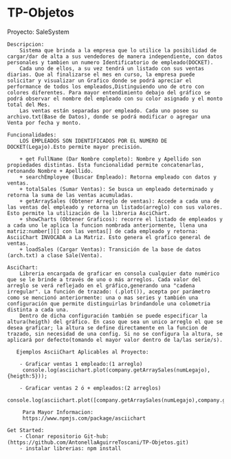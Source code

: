 # TP-Objetos

Proyecto: SaleSystem

    Descripcion: 
        Sistema que brinda a la empresa que lo utilice la posibilidad de cargar/dar de alta a sus vendedores de manera independiente, con datos personales y tambien un numero Identificatorio de empleado(DOCKET).
        Cada uno de ellos, a su vez tendrá un listado con sus ventas diarias. Que al finalizarse el mes en curso, la empresa puede solicitar y visualizar un Grafico donde se podrá apreciar el performance de todos los empleados,Distinguiendo uno de otro con colores diferentes. Para mayor entendimiento debajo del gráfico se podrá observar el nombre del empleado con su color asignado y el monto total del Mes.
        Las ventas están separadas por empleado. Cada uno posee su archivo.txt(Base de Datos), donde se podrá modificar o agregar una Venta por fecha y monto.

    Funcionalidades: 
        LOS EMPLEADOS SON IDENTIFICADOS POR EL NUMERO DE DOCKET(Legajo).Esto permite mayor precisión.

        + get FullName (Dar Nombre completo): Nombre y Apellido son propiedades distintas. Esta funcionalidad permite concatenarlas, retonando Nombre + Apellido.
        + searchEmployee (Buscar Empleado): Retorna empleado con datos y ventas.
        + totalSales (Sumar Ventas): Se busca un empleado determinado y retorna la suma de las ventas acumuladas.
        + getArraySales (Obtener Arreglo de ventas): Accede a cada una de las ventas del empleado y retorna un listado(arreglo) con sus valores. Esto permite la utilización de la libreria AsciChart.
        + showCharts (Obtener Graficos): recorre el listado de empleados y a cada uno le aplica la funcion nombrada anteriormente, llena una matriz:number[][] con las ventas[] de cada empleado y retorna: AsciiChart INVOCADA a La Matriz. Esto genera el grafico general de ventas.
        + loadSales (Cargar Ventas): Transición de la base de datos (arch.txt) a clase Sale(Venta).
     
    AsciChart:
        Libreria encargada de graficar en consola cualquier dato numérico que se le brinde a través de uno o más arreglos. Cada valor del arreglo se verá reflejado en el gráfico,generando una "cadena irregular". La función de trazado: (.plot()), acepta por parámetro como se mencionó anteriormente: una o mas series y también una configuración que permite distinguirlas brindandole una colometria distinta a cada una.
        Dentro de dicha configuración también se puede especificar la altura(heigth) del gráfico. En caso que sea un unico arreglo el que se desea graficar; la altura se define directamente en la funcion de trazado, sin necesidad de una config. Si no se configura la altura, se aplicará por defecto(tomando el mayor valor dentro de la/las serie/s).

       Ejemplos AsciiChart Aplicables al Proyecto: 

        - Graficar ventas 1 empleado:(1 arreglo)
         console.log(asciichart.plot(company.getArraySales(numLegajo),{heigth:5}));

        - Graficar ventas 2 ó + empleados:(2 arreglos)
         console.log(asciichart.plot([company.getArraySales(numLegajo),company.getArraySales(numLegajo)],config));
         
         Para Mayor Informacion:
         https://www.npmjs.com/package/asciichart

    Get Started:
        - Clonar repositorio Git-hub: (https://github.com/AntonellaAguirreToscani/TP-Objetos.git) 
        - instalar librerias: npm install      
